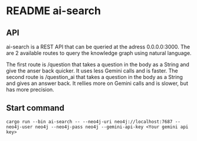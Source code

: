 # README ai-search

## API
ai-search is a REST API that can be queried at the adress 0.0.0.0:3000.
The are 2 available routes to query the knowledge graph using natural language.

The first route is /question that takes a question in the body as a String and give the anser back quicker. It uses less Gemini calls and is faster.
The second route is /question_ai that takes a question in the body as a String and gives an answer back. It rellies more on Gemini calls and is slower, but has more precision.


## Start command
```
cargo run --bin ai-search -- --neo4j-uri neo4j://localhost:7687 --neo4j-user neo4j --neo4j-pass neo4j --gemini-api-key <Your gemini api key>

```